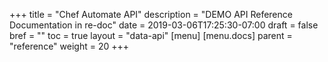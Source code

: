 +++
title = "Chef Automate API"
description = "DEMO API Reference Documentation in re-doc"
date = 2019-03-06T17:25:30-07:00
draft = false
bref = ""
toc = true
layout = "data-api"
[menu]
  [menu.docs]
    parent = "reference"
    weight = 20
+++

